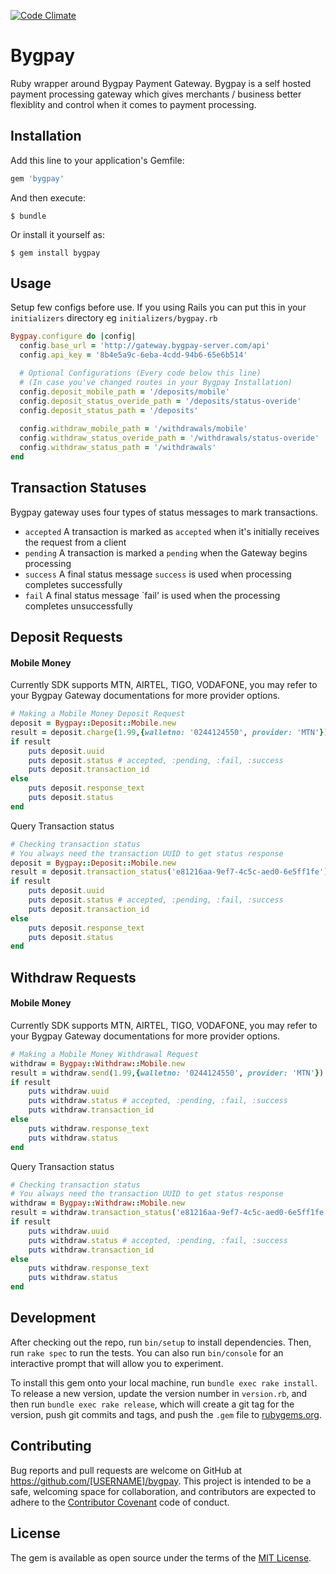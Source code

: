 [![Code Climate](https://codeclimate.com/github/nukturnal/bygpay/badges/gpa.svg)](https://codeclimate.com/github/nukturnal/bygpay)

# Bygpay

Ruby wrapper around Bygpay Payment Gateway. Bygpay is a self hosted payment processing gateway which gives merchants / business better flexiblity and control when it comes to payment processing.

## Installation

Add this line to your application's Gemfile:

```ruby
gem 'bygpay'
```

And then execute:

    $ bundle

Or install it yourself as:

    $ gem install bygpay

## Usage

Setup few configs before use. If you using Rails you can put this in your `initializers` directory eg `initializers/bygpay.rb`

```ruby
Bygpay.configure do |config|
  config.base_url = 'http://gateway.bygpay-server.com/api'
  config.api_key = '8b4e5a9c-6eba-4cdd-94b6-65e6b514'

  # Optional Configurations (Every code below this line)
  # (In case you've changed routes in your Bygpay Installation)
  config.deposit_mobile_path = '/deposits/mobile'
  config.deposit_status_overide_path = '/deposits/status-overide'
  config.deposit_status_path = '/deposits'
  
  config.withdraw_mobile_path = '/withdrawals/mobile'
  config.withdraw_status_overide_path = '/withdrawals/status-overide'
  config.withdraw_status_path = '/withdrawals'
end
```

## Transaction Statuses

Bygpay gateway uses four types of status messages to mark transactions.
* `accepted` A transaction is marked as `accepted` when it's initially receives the request from a client
* `pending` A transaction is marked a `pending` when the Gateway begins processing
* `success` A final status message `success` is used when processing completes successfully
* `fail` A final status message `fail' is used when the processing completes unsuccessfully

## Deposit Requests

#### Mobile Money

Currently SDK supports MTN, AIRTEL, TIGO, VODAFONE, you may refer to your Bygpay Gateway documentations for more provider options.

```ruby
# Making a Mobile Money Deposit Request
deposit = Bygpay::Deposit::Mobile.new
result = deposit.charge(1.99,{walletno: '0244124550', provider: 'MTN'})
if result
	puts deposit.uuid
	puts deposit.status # accepted, :pending, :fail, :success
	puts deposit.transaction_id
else
	puts deposit.response_text
	puts deposit.status
end
```

Query Transaction status
```ruby
# Checking transaction status
# You always need the transaction UUID to get status response
deposit = Bygpay::Deposit::Mobile.new
result = deposit.transaction_status('e81216aa-9ef7-4c5c-aed0-6e5ff1fe')
if result
	puts deposit.uuid
	puts deposit.status # accepted, :pending, :fail, :success
	puts deposit.transaction_id
else
	puts deposit.response_text
	puts deposit.status
end
```

## Withdraw Requests

#### Mobile Money

Currently SDK supports MTN, AIRTEL, TIGO, VODAFONE, you may refer to your Bygpay Gateway documentations for more provider options.

```ruby
# Making a Mobile Money Withdrawal Request
withdraw = Bygpay::Withdraw::Mobile.new
result = withdraw.send(1.99,{walletno: '0244124550', provider: 'MTN'})
if result
	puts withdraw.uuid
	puts withdraw.status # accepted, :pending, :fail, :success
	puts withdraw.transaction_id
else
	puts withdraw.response_text
	puts withdraw.status
end
```

Query Transaction status
```ruby
# Checking transaction status
# You always need the transaction UUID to get status response
withdraw = Bygpay::Withdraw::Mobile.new
result = withdraw.transaction_status('e81216aa-9ef7-4c5c-aed0-6e5ff1fe')
if result
	puts withdraw.uuid
	puts withdraw.status # accepted, :pending, :fail, :success
	puts withdraw.transaction_id
else
	puts withdraw.response_text
	puts withdraw.status
end
```

## Development

After checking out the repo, run `bin/setup` to install dependencies. Then, run `rake spec` to run the tests. You can also run `bin/console` for an interactive prompt that will allow you to experiment.

To install this gem onto your local machine, run `bundle exec rake install`. To release a new version, update the version number in `version.rb`, and then run `bundle exec rake release`, which will create a git tag for the version, push git commits and tags, and push the `.gem` file to [rubygems.org](https://rubygems.org).

## Contributing

Bug reports and pull requests are welcome on GitHub at https://github.com/[USERNAME]/bygpay. This project is intended to be a safe, welcoming space for collaboration, and contributors are expected to adhere to the [Contributor Covenant](http://contributor-covenant.org) code of conduct.


## License

The gem is available as open source under the terms of the [MIT License](http://opensource.org/licenses/MIT).

